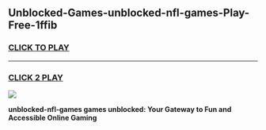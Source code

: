 
## Unblocked-Games-unblocked-nfl-games-Play-Free-1ffib
<h3>
<a href="https://premium76.site?title=unblocked-nfl-games&ref=22A">CLICK TO PLAY</a></h3>
<hr>

<h3>
<a href="https://premium76.site?title=unblocked-nfl-games&ref=22A">CLICK 2 PLAY</a>
  
</h3>

<a href="https://premium76.site?title=unblocked-nfl-games&ref=22A"><img src="https://clearcache.store/games.png"></a>


**unblocked-nfl-games games unblocked: Your Gateway to Fun and Accessible Online Gaming**

